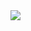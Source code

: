 
<img src="https://raw.githubusercontent.com/Mozilla-Chandigarh/Untangling-the-Web/main/Speakers/event_speaker.png">
